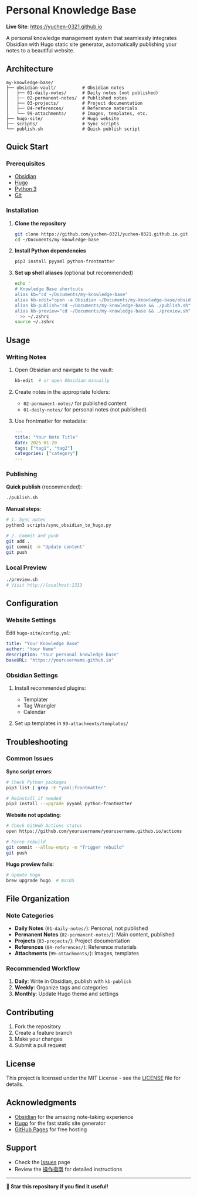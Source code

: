 # Personal Knowledge Base

**Live Site**: https://yuchen-0321.github.io

A personal knowledge management system that seamlessly integrates Obsidian with Hugo static site generator, automatically publishing your notes to a beautiful website.

## Architecture

```
my-knowledge-base/
├── obsidian-vault/          # Obsidian notes
│   ├── 01-daily-notes/      # Daily notes (not published)
│   ├── 02-permanent-notes/  # Published notes
│   ├── 03-projects/         # Project documentation
│   ├── 04-references/       # Reference materials
│   └── 99-attachments/      # Images, templates, etc.
├── hugo-site/               # Hugo website
├── scripts/                 # Sync scripts
└── publish.sh               # Quick publish script
```

## Quick Start

### Prerequisites

- [Obsidian](https://obsidian.md/)
- [Hugo](https://gohugo.io/)
- [Python 3](https://www.python.org/)
- [Git](https://git-scm.com/)

### Installation

1. **Clone the repository**
   ```bash
   git clone https://github.com/yuchen-0321/yuchen-0321.github.io.git ~/Documents/my-knowledge-base
   cd ~/Documents/my-knowledge-base
   ```

2. **Install Python dependencies**
   ```bash
   pip3 install pyyaml python-frontmatter
   ```

3. **Set up shell aliases** (optional but recommended)
   ```bash
   echo '
   # Knowledge Base shortcuts
   alias kb="cd ~/Documents/my-knowledge-base"
   alias kb-edit="open -a Obsidian ~/Documents/my-knowledge-base/obsidian-vault"
   alias kb-publish="cd ~/Documents/my-knowledge-base && ./publish.sh"
   alias kb-preview="cd ~/Documents/my-knowledge-base && ./preview.sh"
   ' >> ~/.zshrc
   source ~/.zshrc
   ```

## Usage

### Writing Notes

1. Open Obsidian and navigate to the vault:
   ```bash
   kb-edit  # or open Obsidian manually
   ```

2. Create notes in the appropriate folders:
   - `02-permanent-notes/` for published content
   - `01-daily-notes/` for personal notes (not published)

3. Use frontmatter for metadata:
   ```yaml
   ---
   title: "Your Note Title"
   date: 2025-01-20
   tags: ["tag1", "tag2"]
   categories: ["category"]
   ---
   ```

### Publishing

**Quick publish** (recommended):
```bash
./publish.sh
```

**Manual steps**:
```bash
# 1. Sync notes
python3 scripts/sync_obsidian_to_hugo.py

# 2. Commit and push
git add .
git commit -m "Update content"
git push
```

### Local Preview

```bash
./preview.sh
# Visit http://localhost:1313
```

## Configuration

### Website Settings

Edit `hugo-site/config.yml`:

```yaml
title: "Your Knowledge Base"
author: "Your Name"
description: "Your personal knowledge base"
baseURL: "https://yourusername.github.io"
```

### Obsidian Settings

1. Install recommended plugins:
   - Templater
   - Tag Wrangler
   - Calendar

2. Set up templates in `99-attachments/templates/`

## Troubleshooting

### Common Issues

**Sync script errors**:
```bash
# Check Python packages
pip3 list | grep -E "yaml|frontmatter"

# Reinstall if needed
pip3 install --upgrade pyyaml python-frontmatter
```

**Website not updating**:
```bash
# Check GitHub Actions status
open https://github.com/yourusername/yourusername.github.io/actions

# Force rebuild
git commit --allow-empty -m "Trigger rebuild"
git push
```

**Hugo preview fails**:
```bash
# Update Hugo
brew upgrade hugo  # macOS
```

## File Organization

### Note Categories

- **Daily Notes** (`01-daily-notes/`): Personal, not published
- **Permanent Notes** (`02-permanent-notes/`): Main content, published
- **Projects** (`03-projects/`): Project documentation
- **References** (`04-references/`): Reference materials
- **Attachments** (`99-attachments/`): Images, templates

### Recommended Workflow

1. **Daily**: Write in Obsidian, publish with `kb-publish`
2. **Weekly**: Organize tags and categories
3. **Monthly**: Update Hugo theme and settings

## Contributing

1. Fork the repository
2. Create a feature branch
3. Make your changes
4. Submit a pull request

## License

This project is licensed under the MIT License - see the [LICENSE](LICENSE) file for details.

## Acknowledgments

- [Obsidian](https://obsidian.md/) for the amazing note-taking experience
- [Hugo](https://gohugo.io/) for the fast static site generator
- [GitHub Pages](https://pages.github.com/) for free hosting

## Support

- Check the [Issues](https://github.com/yuchen-0321/yuchen-0321.github.io/issues) page
- Review the [操作指南](操作指南.md) for detailed instructions

---

**🌟 Star this repository if you find it useful!**
